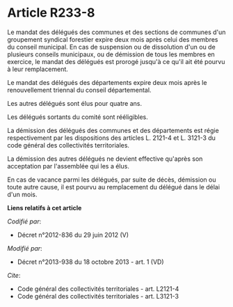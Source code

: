 # Article R233-8

Le mandat des délégués des communes et des sections de communes d'un groupement syndical forestier expire deux mois après
celui des membres du conseil municipal. En cas de suspension ou de dissolution d'un ou de plusieurs conseils municipaux, ou
de démission de tous les membres en exercice, le mandat des délégués est prorogé jusqu'à ce qu'il ait été pourvu à leur
remplacement.

Le mandat des délégués des départements expire deux mois après le renouvellement triennal du conseil départemental.

Les autres délégués sont élus pour quatre ans.

Les délégués sortants du comité sont rééligibles.

La démission des délégués des communes et des départements est régie respectivement par les dispositions des articles L.
2121-4 et L. 3121-3 du code général des collectivités territoriales.

La démission des autres délégués ne devient effective qu'après son acceptation par l'assemblée qui les a élus.

En cas de vacance parmi les délégués, par suite de décès, démission ou toute autre cause, il est pourvu au remplacement du
délégué dans le délai d'un mois.

**Liens relatifs à cet article**

_Codifié par_:

  - Décret n°2012-836 du 29 juin 2012 (V)

_Modifié par_:

  - Décret n°2013-938 du 18 octobre 2013 - art. 1 (VD)

_Cite_:

  - Code général des collectivités territoriales - art. L2121-4
  - Code général des collectivités territoriales - art. L3121-3
